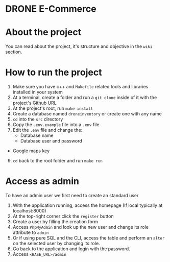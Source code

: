 # DRONE E-Commerce

# About the project
You can read about the project, it's structure and objective in the `wiki` section.

# How to run the project
1. Make sure you have c++ and `Makefile` related tools and libraries installed in your system
2. At a terminal, create a folder and run a `git clone` inside of it with the project's Github URL
3. At the project's root, run `make install`
4. Create a database named `droneinventory` or create one with any name
6. `cd` into the `src` directory
7. Copy the `.env.example` file into a `.env` file
8. Edit the `.env` file and change the:
	- Database name
 	- Database user and password
  - Google maps key  
9. `cd` back to the root folder and run `make run`

# Access as admin
To have an admin user we first need to create an standard user
1. With the application running, access the homepage (If local typically at localhost:8000)
2. At the top-right corner click the `register` button
3. Create a user by filling the creation form
4. Access `PhpMyAdmin` and look up the new user and change its role attribute to `admin`
5. Or if using pure SQL and the CLI, access the table and perform an `alter` on the selected user by changing its role.
6. Go back to the application and login with the password.
7. Access `<BASE_URL>/admin`
